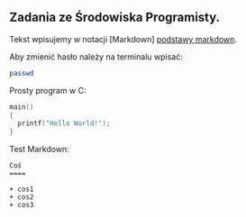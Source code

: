 ## Zadania ze Środowiska Programisty.

Tekst wpisujemy w notacji [Markdown] [podstawy markdown].

Aby zmienić hasło należy na terminalu wpisać:

```sh
passwd
```

Prosty program w C:

```c
main()
{
  printf("Hello World!");
}
```

[podstawy markdown]: http://daringfireball.net/projects/markdown/basics


Test Markdown:
```mkd
Coś
====

+ cos1
+ cos2
+ cos3
```

